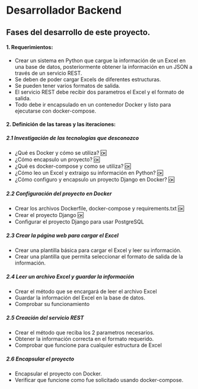# Desarrollador Backend

## Fases del desarrollo de este proyecto.

#### 1. Requerimientos:
- Crear un sistema en Python que cargue la información de un Excel en una base de datos, posteriormente obtener la información en un JSON a través de un servicio REST.
- Se deben de poder cargar Excels de diferentes estructuras.
- Se pueden tener varios formatos de salida.
- El servicio REST debe recibir dos parametros el Excel y el formato de salida.
- Todo debe ir encapsulado en un contenedor Docker y listo para ejecutarse con docker-compose.

#### 2. Definición de las tareas y las iteraciones:
##### 2.1 Investigación de las tecnologías que desconozco
- ¿Qué es Docker y cómo se utiliza? :ok:
- ¿Cómo encapsulo un proyecto? :ok:
- ¿Qué es docker-compose y como se utiliza? :ok:
- ¿Cómo leo un Excel y extraigo su información en Python? :ok:
- ¿Cómo configuro y encapsulo un proyecto Django en Docker? :ok:

##### 2.2 Configuración del proyecto en Docker
- Crear los archivos Dockerfile, docker-compose y requirements.txt :ok:
- Crear el proyecto Django :ok:
- Configurar el proyecto Django para usar PostgreSQL

##### 2.3 Crear la página web para cargar el Excel
- Crear una plantilla básica para cargar el Excel y leer su información.
- Crear una plantilla que permita seleccionar el formato de salida de la información.

##### 2.4 Leer un archivo Excel y guardar la información
- Crear el método que se encargará de leer el archivo Excel
- Guardar la información del Excel en la base de datos.
- Comprobar su funcionamiento

##### 2.5 Creación del servicio REST
- Crear el método que reciba los 2 parametros necesarios.
- Obtener la información correcta en el formato requerido.
- Comprobar que funcione para cualquier estructura de Excel

##### 2.6 Encapsular el proyecto
- Encapsular el proyecto con Docker.
- Verificar que funcione como fue solicitado usando docker-compose.
